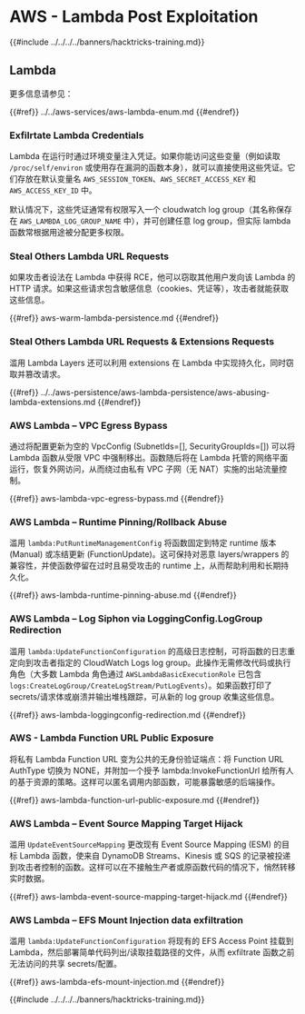 # AWS - Lambda Post Exploitation

{{#include ../../../../banners/hacktricks-training.md}}

## Lambda

更多信息请参见：

{{#ref}}
../../aws-services/aws-lambda-enum.md
{{#endref}}

### Exfilrtate Lambda Credentials

Lambda 在运行时通过环境变量注入凭证。如果你能访问这些变量（例如读取 `/proc/self/environ` 或使用存在漏洞的函数本身），就可以直接使用这些凭证。它们存放在默认变量名 `AWS_SESSION_TOKEN`、`AWS_SECRET_ACCESS_KEY` 和 `AWS_ACCESS_KEY_ID` 中。

默认情况下，这些凭证通常有权限写入一个 cloudwatch log group（其名称保存在 `AWS_LAMBDA_LOG_GROUP_NAME` 中），并可创建任意 log group，但实际 lambda 函数常根据用途被分配更多权限。

### Steal Others Lambda URL Requests

如果攻击者设法在 Lambda 中获得 RCE，他可以窃取其他用户发向该 Lambda 的 HTTP 请求。如果这些请求包含敏感信息（cookies、凭证等），攻击者就能获取这些信息。

{{#ref}}
aws-warm-lambda-persistence.md
{{#endref}}

### Steal Others Lambda URL Requests & Extensions Requests

滥用 Lambda Layers 还可以利用 extensions 在 Lambda 中实现持久化，同时窃取并篡改请求。

{{#ref}}
../../aws-persistence/aws-lambda-persistence/aws-abusing-lambda-extensions.md
{{#endref}}

### AWS Lambda – VPC Egress Bypass

通过将配置更新为空的 VpcConfig (SubnetIds=[], SecurityGroupIds=[]) 可以将 Lambda 函数从受限 VPC 中强制移出。函数随后将在 Lambda 托管的网络平面运行，恢复外网访问，从而绕过由私有 VPC 子网（无 NAT）实施的出站流量控制。

{{#ref}}
aws-lambda-vpc-egress-bypass.md
{{#endref}}

### AWS Lambda – Runtime Pinning/Rollback Abuse

滥用 `lambda:PutRuntimeManagementConfig` 将函数固定到特定 runtime 版本 (Manual) 或冻结更新 (FunctionUpdate)。这可保持对恶意 layers/wrappers 的兼容性，并使函数停留在过时且易受攻击的 runtime 上，从而帮助利用和长期持久化。

{{#ref}}
aws-lambda-runtime-pinning-abuse.md
{{#endref}}

### AWS Lambda – Log Siphon via LoggingConfig.LogGroup Redirection

滥用 `lambda:UpdateFunctionConfiguration` 的高级日志控制，可将函数的日志重定向到攻击者指定的 CloudWatch Logs log group。此操作无需修改代码或执行角色（大多数 Lambda 角色通过 `AWSLambdaBasicExecutionRole` 已包含 `logs:CreateLogGroup/CreateLogStream/PutLogEvents`）。如果函数打印了 secrets/请求体或崩溃并输出堆栈跟踪，可从新的 log group 收集这些信息。

{{#ref}}
aws-lambda-loggingconfig-redirection.md
{{#endref}}

### AWS - Lambda Function URL Public Exposure

将私有 Lambda Function URL 变为公共的无身份验证端点：将 Function URL AuthType 切换为 NONE，并附加一个授予 lambda:InvokeFunctionUrl 给所有人的基于资源的策略。这样可以匿名调用内部函数，可能暴露敏感的后端操作。

{{#ref}}
aws-lambda-function-url-public-exposure.md
{{#endref}}

### AWS Lambda – Event Source Mapping Target Hijack

滥用 `UpdateEventSourceMapping` 更改现有 Event Source Mapping (ESM) 的目标 Lambda 函数，使来自 DynamoDB Streams、Kinesis 或 SQS 的记录被投递到攻击者控制的函数。这样可以在不接触生产者或原函数代码的情况下，悄然转移实时数据。

{{#ref}}
aws-lambda-event-source-mapping-target-hijack.md
{{#endref}}

### AWS Lambda – EFS Mount Injection data exfiltration

滥用 `lambda:UpdateFunctionConfiguration` 将现有的 EFS Access Point 挂载到 Lambda，然后部署简单代码列出/读取挂载路径的文件，从而 exfiltrate 函数之前无法访问的共享 secrets/配置。

{{#ref}}
aws-lambda-efs-mount-injection.md
{{#endref}}



{{#include ../../../../banners/hacktricks-training.md}}
